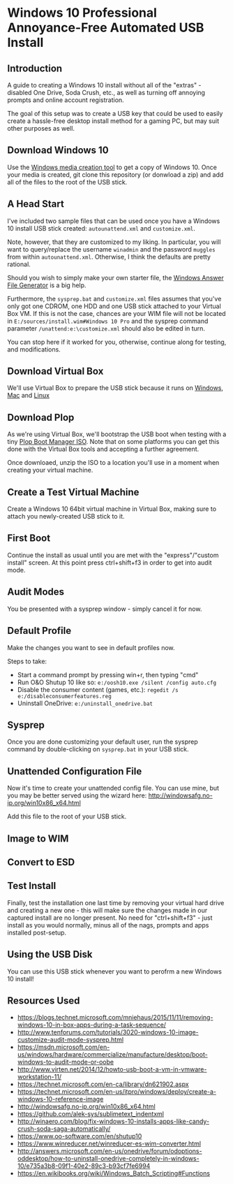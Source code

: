 # Windows 10 Professional Annoyance-Free Automated USB Install

## Introduction
A guide to creating a Windows 10 install without all of the "extras" - disabled One Drive, Soda Crush, etc., as well as turning off annoying prompts and online account registration. 

The goal of this setup was to create a USB key that could be used to easily create a hassle-free desktop install method for a gaming PC, but may suit other purposes as well. 

## Download Windows 10
Use the [Windows media creation tool](https://www.microsoft.com/en-ca/software-download/windows10) to get a copy of Windows 10. Once your media is created, git clone this repository (or donwload a zip) and add all of the files to the root of the USB stick. 

## A Head Start
I've included two sample files that can be used once you have a Windows 10 install USB stick created: `autounattend.xml` and `customize.xml`.

Note, however, that they are customized to my liking. In particular, you will want to query/replace the username `winadmin` and the password `muggles` from within `autounattend.xml`. Otherwise, I think the defaults are pretty rational. 

Should you wish to simply make your own starter file, the [Windows Answer File Generator](http://windowsafg.no-ip.org/win10x86_x64.html) is a big help. 

Furthermore, the `sysprep.bat` and `customize.xml` files assumes that you've only got one CDROM, one HDD and one USB stick attached to your Virtual Box VM. If this is not the case, chances are your WIM file will not be located in `E:/sources/install.wim#Windows 10 Pro` and the sysprep command parameter `/unattend:e:\customize.xml` should also be edited in turn. 

You can stop here if it worked for you, otherwise, continue along for testing, and modifications. 
## Download Virtual Box
We'll use Virtual Box to prepare the USB stick because it runs on [Windows](http://download.virtualbox.org/virtualbox/5.0.24/VirtualBox-5.0.24-108355-Win.exe), [Mac](http://download.virtualbox.org/virtualbox/5.0.24/VirtualBox-5.0.24-108355-OSX.dmg) and [Linux](https://www.virtualbox.org/wiki/Linux_Downloads)
## Download Plop
As we're using Virtual Box, we'll bootstrap the USB boot when testing with a tiny [Plop Boot Manager ISO](https://download.plop.at/files/bootmngr/plpbt-5.0.15.zip). Note that on some platforms you can get this done with the Virtual Box tools and accepting a further agreement. 

Once downloaed, unzip the ISO to a location you'll use in a moment when creating your virtual machine.
## Create a Test Virtual Machine
Create a Windows 10 64bit virtual machine in Virtual Box, making sure to attach you newly-created USB stick to it.
## First Boot
Continue the install as usual until you are met with the "express"/"custom install" screen. At this point press ctrl+shift+f3 in order to get into audit mode. 
## Audit Modes
You be presented with a sysprep window - simply cancel it for now. 
## Default Profile
Make the changes you want to see in default profiles now. 

Steps to take:
* Start a command prompt by pressing win+r, then typing "cmd"
* Run O&O Shutup 10 like so: `e:/oosh10.exe /silent /config auto.cfg`
* Disable the consumer content (games, etc.): `regedit /s e:/disableconsumerfeatures.reg`
* Uninstall OneDrive: `e:/uninstall_onedrive.bat`

## Sysprep
Once you are done customizing your default user, run the sysprep command by double-clicking on `sysprep.bat` in your USB stick. 
## Unattended Configuration File
Now it's time to create your unattended config file. You can use mine, but you may be better served using the wizard here: http://windowsafg.no-ip.org/win10x86_x64.html 

Add this file to the root of your USB stick. 
## Image to WIM
## Convert to ESD
## Test Install
Finally, test the installation one last time by removing your virtual hard drive and creating a new one - this will make sure the changes made in our captured install are no longer present. No need for "ctrl+shift+f3" - just install as you would normally, minus all of the nags, prompts and apps installed post-setup. 
## Using the USB Disk
You can use this USB stick whenever you want to perofrm a new Windows 10 install!

## Resources Used 

* https://blogs.technet.microsoft.com/mniehaus/2015/11/11/removing-windows-10-in-box-apps-during-a-task-sequence/
* http://www.tenforums.com/tutorials/3020-windows-10-image-customize-audit-mode-sysprep.html
* https://msdn.microsoft.com/en-us/windows/hardware/commercialize/manufacture/desktop/boot-windows-to-audit-mode-or-oobe
* http://www.virten.net/2014/12/howto-usb-boot-a-vm-in-vmware-workstation-11/
* https://technet.microsoft.com/en-ca/library/dn621902.aspx
* https://technet.microsoft.com/en-us/itpro/windows/deploy/create-a-windows-10-reference-image
* http://windowsafg.no-ip.org/win10x86_x64.html
* https://github.com/alek-sys/sublimetext_indentxml
* http://winaero.com/blog/fix-windows-10-installs-apps-like-candy-crush-soda-saga-automatically/
* https://www.oo-software.com/en/shutup10
* https://www.winreducer.net/winreducer-es-wim-converter.html
* http://answers.microsoft.com/en-us/onedrive/forum/odoptions-oddesktop/how-to-uninstall-onedrive-completely-in-windows-10/e735a3b8-09f1-40e2-89c3-b93cf7fe6994
* https://en.wikibooks.org/wiki/Windows_Batch_Scripting#Functions
